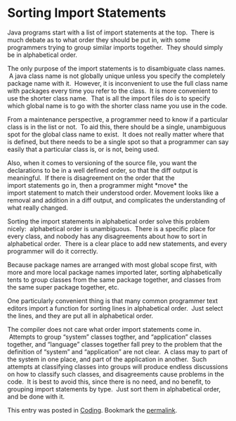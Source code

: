 #  Sorting Import Statements

Java programs start with a list of import statements at the top.  There is much debate as to what order they should be put in, with some programmers trying to group similar imports together.  They should simply be in alphabetical order.  

The only purpose of the import statements is to disambiguate class names.  A java class name is not globally unique unless you specify the completely package name with it.  However, it is inconvenient to use the full class name with packages every time you refer to the class.  It is more convenient to use the shorter class name.  That is all the import files do is to specify which global name is to go with the shorter class name you use in the code.  

From a maintenance perspective, a programmer need to know if a particular class is in the list or not.  To aid this, there should be a single, unambiguous spot for the global class name to exist.  It does not really matter where that is defined, but there needs to be a single spot so that a programmer can say easily that a particular class is, or is not, being used.  

Also, when it comes to versioning of the source file, you want the declarations to be in a well defined order, so that the diff output is meaningful.  If there is disagreement on the order that the import statements go in, then a programmer might \*move\* the import statement to match their understood order. Movement looks like a removal and addition in a diff output, and complicates the understanding of what really changed.  

Sorting the import statements in alphabetical order solve this problem nicely:  alphabetical order is unambiguous.  There is a specific place for every class, and nobody has any disagreements about how to sort in alphabetical order.  There is a clear place to add new statements, and every programmer will do it correctly.  

Because package names are arranged with most global scope first, with more and more local package names imported later, sorting alphabetically tents to group classes from the same package together, and classes from the same super package together, etc.  

One particularly convenient thing is that many common programmer text editors import a function for sorting lines in alphabetical order.  Just select the lines, and they are put all in alphabetical order.  

The compiler does not care what order import statements come in.  Attempts to group “system” classes togther, and “application” classes together, and “language” classes together fall prey to the problem that the definition of “system” and “application” are not clear.  A class may to part of the system in one place, and part of the application in another.  Such attempts at classifying classes into groups will produce endless discussions on how to classify such classes, and disagreements cause problems in the code.  It is best to avoid this, since there is no need, and no benefit, to grouping import statements by type.  Just sort them in alphabetical order, and be done with it.

This entry was posted in [Coding](https://agiletribe.purplehillsbooks.com/category/coding/). Bookmark the [permalink](https://agiletribe.purplehillsbooks.com/2013/01/03/sort-include-statements-in-alphabetical-order/ "Permalink to #34 Sort Import Statements in Alphabetical Order").